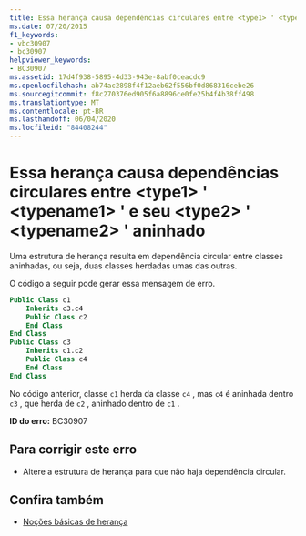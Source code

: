 ```yaml
---
title: Essa herança causa dependências circulares entre <type1> ' <typename1> ' e seu <type2> ' <typename2> ' aninhado
ms.date: 07/20/2015
f1_keywords:
- vbc30907
- bc30907
helpviewer_keywords:
- BC30907
ms.assetid: 17d4f938-5895-4d33-943e-8abf0ceacdc9
ms.openlocfilehash: ab74ac2898f4f12aeb62f556bf0d868316cebe26
ms.sourcegitcommit: f8c270376ed905f6a8896ce0fe25b4f4b38ff498
ms.translationtype: MT
ms.contentlocale: pt-BR
ms.lasthandoff: 06/04/2020
ms.locfileid: "84408244"
---
```

# <a name="this-inheritance-causes-circular-dependencies-between-type1-typename1-and-its-nested-type2-typename2"></a>Essa herança causa dependências circulares entre \<type1> ' \<typename1> ' e seu \<type2> ' \<typename2> ' aninhado
Uma estrutura de herança resulta em dependência circular entre classes aninhadas, ou seja, duas classes herdadas umas das outras.  
  
 O código a seguir pode gerar essa mensagem de erro.  
  
```vb  
Public Class c1  
    Inherits c3.c4  
    Public Class c2  
    End Class  
End Class  
Public Class c3  
    Inherits c1.c2  
    Public Class c4  
    End Class  
End Class  
```  
  
 No código anterior, classe `c1` herda da classe `c4` , mas `c4` é aninhada dentro `c3` , que herda de `c2` , aninhado dentro de `c1` .  
  
 **ID do erro:** BC30907  
  
## <a name="to-correct-this-error"></a>Para corrigir este erro  
  
- Altere a estrutura de herança para que não haja dependência circular.  
  
## <a name="see-also"></a>Confira também

- [Noções básicas de herança](../programming-guide/language-features/objects-and-classes/inheritance-basics.md)
